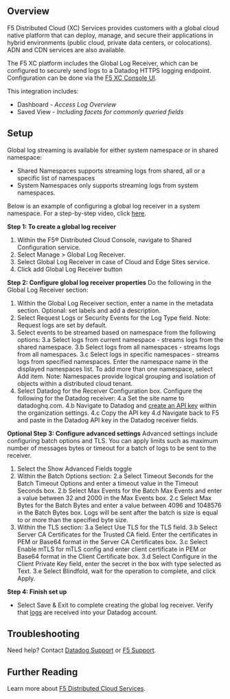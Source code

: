 ## Overview

F5 Distributed Cloud (XC) Services provides customers with a global cloud native platform that can deploy, manage, and secure their applications in hybrid environments (public cloud, private data centers, or colocations). ADN and CDN services are also available. 

The F5 XC platform includes the Global Log Receiver, which can be configured to securely send logs to a Datadog HTTPS logging endpoint. Configuration can be done via the [F5 XC Console UI][2].


This integration includes:

- Dashboard - *Access Log Overview*
- Saved View - *Including facets for commonly queried fields*

## Setup

Global log streaming is available for either system namespace or in shared namespace:
- Shared Namespaces supports streaming logs from shared, all or a specific list of namespaces
- System Namespaces only supports streaming logs from system namespaces.

Below is an example of configuring a global log receiver in a system namespace. For a step-by-step video, click [here][7].

**Step 1: To create a global log receiver**

1. Within the F5® Distributed Cloud Console, navigate to Shared Configuration service.
2. Select Manage > Global Log Receiver.
3. Select Global Log Receiver in case of Cloud and Edge Sites service.
4. Click add Global Log Receiver button



**Step 2: Configure global log receiver properties**
Do the following in the Global Log Receiver section:

1. Within the Global Log Receiver section, enter a name in the metadata section. Optional: set labels and add a description.
2. Select Request Logs or Security Events for the Log Type field. Note: Request logs are set by default.
3. Select events to be streamed based on namespace from the following options:
	3.a Select logs from current namespace - streams logs from the shared namespace.
	3.b Select logs from all namespaces - streams logs from all namespaces.
	3.c Select logs in specific namespaces - streams logs from specified namespaces. Enter the namespace name in the displayed namespaces list. To add more than one namespace, select Add item. Note: Namespaces provide logical grouping and isolation of objects within a distributed cloud tenant.
4. Select Datadog for the Receiver Configuration box. Configure the following for the Datadog receiver:
 	4.a Set the site name to datadoghq.com.
	4.b Navigate to Datadog and [create an API key][4] within the organization settings. 
	4.c Copy the API key
	4.d Navigate back to F5 and paste in the Datadog API key in the Datadog receiver fields.

**Optional Step 3: Configure advanced settings**
Advanced settings include configuring batch options and TLS. You can apply limits such as maximum number of messages bytes or timeout for a batch of logs to be sent to the receiver.

1. Select the Show Advanced Fields toggle
2. Within the Batch Options section:
	 2.a Select Timeout Seconds for the Batch Timeout Options and enter a timeout value in the Timeout Seconds box.
	 2.b Select Max Events for the Batch Max Events and enter a value between 32 and 2000 in the Max Events box.
	 2.c Select Max Bytes for the Batch Bytes and enter a value between 4096 and 1048576 in the Batch Bytes box. Logs will be sent after the batch is size is equal to or more than the specified byte size.
3. Within the TLS section:
	 3.a Select Use TLS for the TLS field.
	 3.b Select Server CA Certificates for the Trusted CA field. Enter the certificates in PEM or Base64 format in the Server CA Certificates box.
	 3.c Select Enable mTLS for mTLS config and enter client certificate in PEM or Base64 format in the Client Certificate box.
	 3.d Select Configure in the Client Private Key field, enter the secret in the box with type selected as Text.
	 3.e Select Blindfold, wait for the operation to complete, and click Apply.

**Step 4: Finish set up**

- Select Save & Exit to complete creating the global log receiver. Verify that [logs][5] are received into your Datadog account.


## Troubleshooting

Need help? Contact [Datadog Support][1] or [F5 Support][6].

## Further Reading

Learn more about [F5 Distributed Cloud Services][3].

[1]: http://docs.datadoghq.com/help/
[2]: https://www.f5.com/cloud/products/distributed-cloud-console
[3]: https://www.f5.com/cloud
[4]: https://docs.datadoghq.com/account_management/api-app-keys/
[5]: https://app.datadoghq.com/logs
[6]: https://docs.cloud.f5.com/docs/support/support
[7]: https://youtu.be/VUtXCUngiw8
